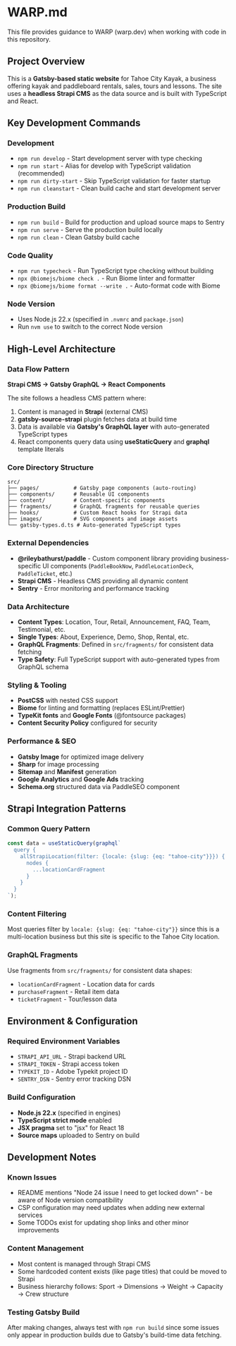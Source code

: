 # WARP.md

This file provides guidance to WARP (warp.dev) when working with code in this repository.

## Project Overview

This is a **Gatsby-based static website** for Tahoe City Kayak, a business offering kayak and paddleboard rentals, sales, tours and lessons. The site uses a **headless Strapi CMS** as the data source and is built with TypeScript and React.

## Key Development Commands

### Development
- `npm run develop` - Start development server with type checking
- `npm run start` - Alias for develop with TypeScript validation (recommended)
- `npm run dirty-start` - Skip TypeScript validation for faster startup
- `npm run cleanstart` - Clean build cache and start development server

### Production Build
- `npm run build` - Build for production and upload source maps to Sentry
- `npm run serve` - Serve the production build locally
- `npm run clean` - Clean Gatsby build cache

### Code Quality
- `npm run typecheck` - Run TypeScript type checking without building
- `npx @biomejs/biome check .` - Run Biome linter and formatter
- `npx @biomejs/biome format --write .` - Auto-format code with Biome

### Node Version
- Uses Node.js 22.x (specified in `.nvmrc` and `package.json`)
- Run `nvm use` to switch to the correct Node version

## High-Level Architecture

### Data Flow Pattern
**Strapi CMS → Gatsby GraphQL → React Components**

The site follows a headless CMS pattern where:
1. Content is managed in **Strapi** (external CMS)
2. **gatsby-source-strapi** plugin fetches data at build time
3. Data is available via **Gatsby's GraphQL layer** with auto-generated TypeScript types
4. React components query data using **useStaticQuery** and **graphql** template literals

### Core Directory Structure

```
src/
├── pages/           # Gatsby page components (auto-routing)
├── components/      # Reusable UI components
├── content/         # Content-specific components
├── fragments/       # GraphQL fragments for reusable queries
├── hooks/           # Custom React hooks for Strapi data
├── images/          # SVG components and image assets
└── gatsby-types.d.ts # Auto-generated TypeScript types
```

### External Dependencies
- **@rileybathurst/paddle** - Custom component library providing business-specific UI components (`PaddleBookNow`, `PaddleLocationDeck`, `PaddleTicket`, etc.)
- **Strapi CMS** - Headless CMS providing all dynamic content
- **Sentry** - Error monitoring and performance tracking

### Data Architecture
- **Content Types**: Location, Tour, Retail, Announcement, FAQ, Team, Testimonial, etc.
- **Single Types**: About, Experience, Demo, Shop, Rental, etc.
- **GraphQL Fragments**: Defined in `src/fragments/` for consistent data fetching
- **Type Safety**: Full TypeScript support with auto-generated types from GraphQL schema

### Styling & Tooling
- **PostCSS** with nested CSS support
- **Biome** for linting and formatting (replaces ESLint/Prettier)
- **TypeKit fonts** and **Google Fonts** (@fontsource packages)
- **Content Security Policy** configured for security

### Performance & SEO
- **Gatsby Image** for optimized image delivery
- **Sharp** for image processing
- **Sitemap** and **Manifest** generation
- **Google Analytics** and **Google Ads** tracking
- **Schema.org** structured data via PaddleSEO component

## Strapi Integration Patterns

### Common Query Pattern
```typescript
const data = useStaticQuery(graphql`
  query {
    allStrapiLocation(filter: {locale: {slug: {eq: "tahoe-city"}}}) {
      nodes {
        ...locationCardFragment
      }
    }
  }
`);
```

### Content Filtering
Most queries filter by `locale: {slug: {eq: "tahoe-city"}}` since this is a multi-location business but this site is specific to the Tahoe City location.

### GraphQL Fragments
Use fragments from `src/fragments/` for consistent data shapes:
- `locationCardFragment` - Location data for cards
- `purchaseFragment` - Retail item data
- `ticketFragment` - Tour/lesson data

## Environment & Configuration

### Required Environment Variables
- `STRAPI_API_URL` - Strapi backend URL
- `STRAPI_TOKEN` - Strapi access token
- `TYPEKIT_ID` - Adobe Typekit project ID
- `SENTRY_DSN` - Sentry error tracking DSN

### Build Configuration
- **Node.js 22.x** (specified in engines)
- **TypeScript strict mode** enabled
- **JSX pragma** set to "jsx" for React 18
- **Source maps** uploaded to Sentry on build

## Development Notes

### Known Issues
- README mentions "Node 24 issue I need to get locked down" - be aware of Node version compatibility
- CSP configuration may need updates when adding new external services
- Some TODOs exist for updating shop links and other minor improvements

### Content Management
- Most content is managed through Strapi CMS
- Some hardcoded content exists (like page titles) that could be moved to Strapi
- Business hierarchy follows: Sport → Dimensions → Weight → Capacity → Crew structure

### Testing Gatsby Build
After making changes, always test with `npm run build` since some issues only appear in production builds due to Gatsby's build-time data fetching.
